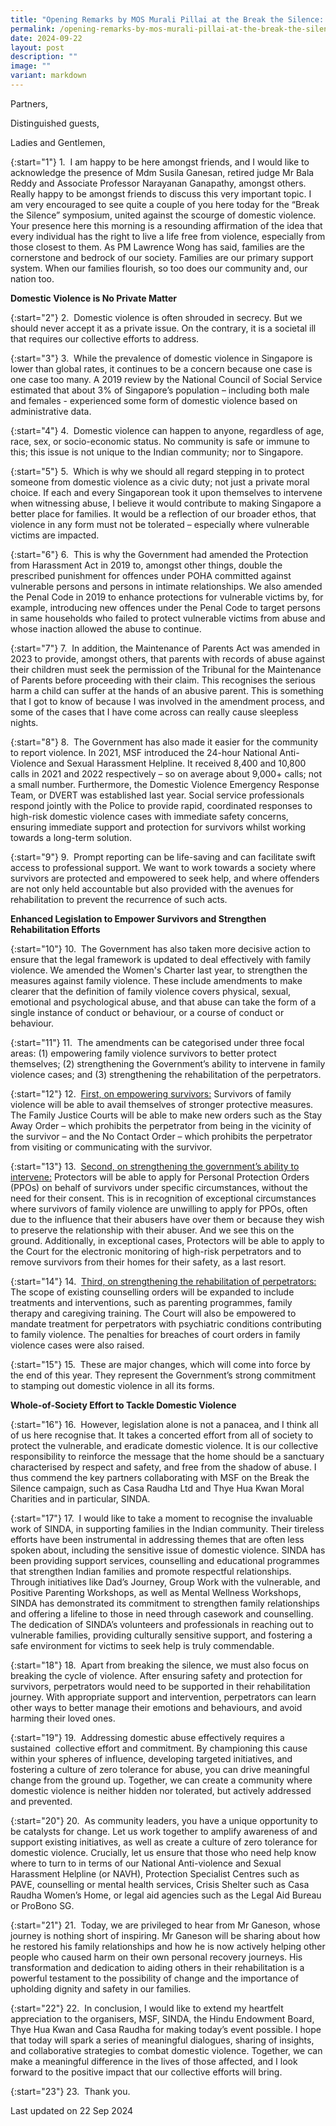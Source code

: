 ```yaml
---
title: "Opening Remarks by MOS Murali Pillai at the Break the Silence: Empowering the Indian Community Symposium on Domestic Violence"
permalink: /opening-remarks-by-mos-murali-pillai-at-the-break-the-silence-symposium/
date: 2024-09-22
layout: post
description: ""
image: ""
variant: markdown
---
```

Partners,

Distinguished guests,

Ladies and Gentlemen,

{:start="1"}
1.&nbsp; I am happy to be here amongst friends, and I would like to acknowledge the presence of Mdm Susila Ganesan, retired judge Mr Bala Reddy and Associate Professor Narayanan Ganapathy, amongst others. Really happy to be amongst friends to discuss this very important topic. I am very encouraged to see quite a couple of you here today for the “Break the Silence” symposium, united against the scourge of domestic violence. Your presence here this morning is a resounding affirmation of the idea that every individual has the right to live a life free from violence, especially from those closest to them. As PM Lawrence Wong has said, families are the cornerstone and bedrock of our society. Families are our primary support system. When our families flourish, so too does our community and, our nation too.

<b>Domestic Violence is No Private Matter</b>

{:start="2"}
2.&nbsp; Domestic violence is often shrouded in secrecy. But we should never accept it as a private issue. On the contrary, it is a societal ill that requires our collective efforts to address.

{:start="3"}
3.&nbsp; While the prevalence of domestic violence in Singapore is lower than global rates, it continues to be a concern because one case is one case too many. A 2019 review by the National Council of Social Service estimated that about 3% of Singapore’s population – including both male and females - experienced some form of domestic violence based on administrative data.

{:start="4"}
4.&nbsp; Domestic violence can happen to anyone, regardless of age, race, sex, or socio-economic status. No community is safe or immune to this; this issue is not unique to the Indian community; nor to Singapore.

{:start="5"}
5.&nbsp; Which is why we should all regard stepping in to protect someone from domestic violence as a civic duty; not just a private moral choice. If each and every Singaporean took it upon themselves to intervene when witnessing abuse, I believe it would contribute to making Singapore a better place for families. It would be a reflection of our broader ethos, that violence in any form must not be tolerated – especially where vulnerable victims are impacted.

{:start="6"}
6.&nbsp; This is why the Government had amended the Protection from Harassment Act in 2019 to, amongst other things, double the prescribed punishment for offences under POHA committed against vulnerable persons and persons in intimate relationships. We also amended the Penal Code in 2019 to enhance protections for vulnerable victims by, for example, introducing new offences under the Penal Code to target persons in same households who failed to protect vulnerable victims from abuse and whose inaction allowed the abuse to continue.

{:start="7"}
7.&nbsp; In addition, the Maintenance of Parents Act was amended in 2023 to provide, amongst others, that parents with records of abuse against their children must seek the permission of the Tribunal for the Maintenance of Parents before proceeding with their claim. This recognises the serious harm a child can suffer at the hands of an abusive parent. This is something that I got to know of because I was involved in the amendment process, and some of the cases that I have come across can really cause sleepless nights.

{:start="8"}
8.&nbsp; The Government has also made it easier for the community to report violence. In 2021, MSF introduced the 24-hour National Anti-Violence and Sexual Harassment Helpline. It received 8,400 and 10,800 calls in 2021 and 2022 respectively – so on average about 9,000+ calls; not a small number. Furthermore, the Domestic Violence Emergency Response Team, or DVERT was established last year. Social service professionals respond jointly with the Police to provide rapid, coordinated responses to high-risk domestic violence cases with immediate safety concerns, ensuring immediate support and protection for survivors whilst working towards a long-term solution.

{:start="9"}
9.&nbsp; Prompt reporting can be life-saving and can facilitate swift access to professional support. We want to work towards a society where survivors are protected and empowered to seek help, and where offenders are not only held accountable but also provided with the avenues for rehabilitation to prevent the recurrence of such acts.

<b>Enhanced Legislation to Empower Survivors and Strengthen Rehabilitation Efforts</b>

{:start="10"}
10.&nbsp; The Government has also taken more decisive action to ensure that the legal framework is updated to deal effectively with family violence. We amended the Women's Charter last year, to strengthen the measures against family violence. These include amendments to make clearer that the definition of family violence covers physical, sexual, emotional and psychological abuse, and that abuse can take the form of a single instance of conduct or behaviour, or a course of conduct or behaviour.

{:start="11"}
11.&nbsp; The amendments can be categorised under three focal areas: (1) empowering family violence survivors to better protect themselves; (2) strengthening the Government’s ability to intervene in family violence cases; and (3) strengthening the rehabilitation of the perpetrators.

{:start="12"}
12.&nbsp; <u>First, on empowering survivors:</u> Survivors of family violence will be able to avail themselves of stronger protective measures. The Family Justice Courts will be able to make new orders such as the Stay Away Order – which prohibits the perpetrator from being in the vicinity of the survivor – and the No Contact Order – which prohibits the perpetrator from visiting or communicating with the survivor.

{:start="13"}
13.&nbsp; <u>Second, on strengthening the government’s ability to intervene:</u> Protectors will be able to apply for Personal Protection Orders (PPOs) on behalf of survivors under specific circumstances, without the need for their consent. This is in recognition of exceptional circumstances where survivors of family violence are unwilling to apply for PPOs, often due to the influence that their abusers have over them or because they wish to preserve the relationship with their abuser. And we see this on the ground. Additionally, in exceptional cases, Protectors will be able to apply to the Court for the electronic monitoring of high-risk perpetrators and to remove survivors from their homes for their safety, as a last resort.

{:start="14"}
14.&nbsp; <u>Third, on strengthening the rehabilitation of perpetrators:</u> The scope of existing counselling orders will be expanded to include treatments and interventions, such as parenting programmes, family therapy and caregiving training. The Court will also be empowered to mandate treatment for perpetrators with psychiatric conditions contributing to family violence. The penalties for breaches of court orders in family violence cases were also raised.

{:start="15"}
15.&nbsp; These are major changes, which will come into force by the end of this year. They represent the Government’s strong commitment to stamping out domestic violence in all its forms.

<b>Whole-of-Society Effort to Tackle Domestic Violence</b>

{:start="16"}
16.&nbsp; However, legislation alone is not a panacea, and I think all of us here recognise that. It takes a concerted effort from all of society to protect the vulnerable, and eradicate domestic violence. It is our collective responsibility to reinforce the message that the home should be a sanctuary characterised by respect and safety, and free from the shadow of abuse. I thus commend the key partners collaborating with MSF on the Break the Silence campaign, such as Casa Raudha Ltd and Thye Hua Kwan Moral Charities and in particular, SINDA.

{:start="17"}
17.&nbsp; I would like to take a moment to recognise the invaluable work of SINDA, in supporting families in the Indian community. Their tireless efforts have been instrumental in addressing themes that are often less spoken about, including the sensitive issue of domestic violence. SINDA has been providing support services, counselling and educational programmes that strengthen Indian families and promote respectful relationships. Through initiatives like Dad’s Journey, Group Work with the vulnerable, and Positive Parenting Workshops, as well as Mental Wellness Workshops, SINDA has demonstrated its commitment to strengthen family relationships and offering a lifeline to those in need through casework and counselling. The dedication of SINDA’s volunteers and professionals in reaching out to vulnerable families, providing culturally sensitive support, and fostering a safe environment for victims to seek help is truly commendable.

{:start="18"}
18.&nbsp; Apart from breaking the silence, we must also focus on breaking the cycle of violence. After ensuring safety and protection for survivors, perpetrators would need to be supported in their rehabilitation journey. With appropriate support and intervention, perpetrators can learn other ways to better manage their emotions and behaviours, and avoid&nbsp; harming their loved ones.

{:start="19"}
19.&nbsp; Addressing domestic abuse effectively requires a sustained&nbsp; collective effort and commitment. By championing this cause within your spheres of influence, developing targeted initiatives, and fostering a culture of zero tolerance for abuse, you can drive meaningful change from the ground up. Together, we can create a community where domestic violence is neither hidden nor tolerated, but actively addressed and prevented.

{:start="20"}
20.&nbsp; As community leaders, you have a unique opportunity to be catalysts for change. Let us work together to amplify awareness of and support existing initiatives, as well as create a culture of zero tolerance for domestic violence. Crucially, let us ensure that those who need help know where to turn to in terms of our National Anti-violence and Sexual Harassment Helpline (or NAVH), Protection Specialist Centres such as PAVE, counselling or mental health services, Crisis Shelter such as Casa Raudha Women’s Home, or legal aid agencies such as the Legal Aid Bureau or ProBono SG.

{:start="21"}
21.&nbsp; Today, we are privileged to hear from Mr Ganeson, whose journey is nothing short of inspiring. Mr Ganeson will be sharing about how he restored his family relationships and how he is now actively helping other people who caused harm on their own personal recovery journeys. His transformation and dedication to aiding others in their rehabilitation is a powerful testament to the possibility of change and the importance of upholding dignity and safety in our families.

{:start="22"}
22.&nbsp; In conclusion, I would like to extend my heartfelt appreciation to the organisers, MSF, SINDA, the Hindu Endowment Board, Thye Hua Kwan and Casa Raudha for making today’s event possible. I hope that today will spark a series of meaningful dialogues, sharing of insights, and collaborative strategies to combat domestic violence. Together, we can make a meaningful difference in the lives of those affected, and I look forward to the positive impact that our collective efforts will bring.

{:start="23"}
23.&nbsp; Thank you.

<p class="right-side-updated">Last updated on 22 Sep 2024</p>

